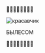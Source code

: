 <!DOCTYPE HTML>
<html>
 <head>
  <meta charset="utf-8">
 </head>
 <body>
<p>💼💼💼💼💼💼💼💼</p>
 <img
 src="http://d.zaix.ru/tYKH.png" alt="красавчик">
<p>БЫЛЕСОМ</p>

<p>💼💼💼💼💼💼💼💼</p>
 </body>
</html>

